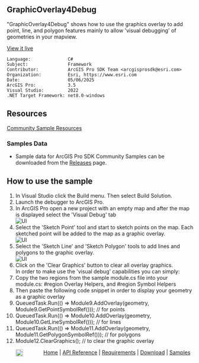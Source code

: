 ## GraphicOverlay4Debug

<!-- TODO: Write a brief abstract explaining this sample -->
"GraphicOverlay4Debug" shows how to use the graphics overlay to add point, line, and polygon features mainly to allow 'visual debugging' of geometries in your mapview.  
  


<a href="https://pro.arcgis.com/en/pro-app/sdk/" target="_blank">View it live</a>

<!-- TODO: Fill this section below with metadata about this sample-->
```
Language:              C#
Subject:               Framework
Contributor:           ArcGIS Pro SDK Team <arcgisprosdk@esri.com>
Organization:          Esri, https://www.esri.com
Date:                  05/06/2025
ArcGIS Pro:            3.5
Visual Studio:         2022
.NET Target Framework: net8.0-windows
```

## Resources

[Community Sample Resources](https://github.com/Esri/arcgis-pro-sdk-community-samples#resources)

### Samples Data

* Sample data for ArcGIS Pro SDK Community Samples can be downloaded from the [Releases](https://github.com/Esri/arcgis-pro-sdk-community-samples/releases) page.  

## How to use the sample
<!-- TODO: Explain how this sample can be used. To use images in this section, create the image file in your sample project's screenshots folder. Use relative url to link to this image using this syntax: ![My sample Image](FacePage/SampleImage.png) -->
1. In Visual Studio click the Build menu. Then select Build Solution.
2. Launch the debugger to ArcGIS Pro.  
3. In ArcGIS Pro open a new project with an empty map and after the map is displayed select the 'Visual Debug' tab  
![UI](Screenshots/Screen1.png)  
4. Select the 'Sketch Point' tool and start to sketch points on the map.  Each sketched point will be added to the map as a graphic overlay.  
![UI](Screenshots/Screen2.png)  
5. Select the 'Sketch Line' and 'Sketch Polygon' tools to add lines and polygons to the graphic overlay.  
![UI](Screenshots/Screen3.png)  
6. Click on the 'Clear Graphics' button to clear all overlay graphics.  
In order to make use the 'visual debug' capabilities you can simply:  
7. Copy the two regions from the sample module.cs file into your module.cs: #region Overlay Helpers, and #region Symbol Helpers  
8. Then paste the following code snippet in order to display your geometry as a graphic overlay  
9. QueuedTask.Run(() => Module9.AddOverlay(geometry, Module9.GetPointSymbolRef())); // for points  
10. QueuedTask.Run(() => Module10.AddOverlay(geometry, Module10.GetLineSymbolRef())); // for lines  
11. QueuedTask.Run(() => Module11.AddOverlay(geometry, Module11.GetPolygonSymbolRef())); // for polygons  
12. Module12.ClearGraphics(); // to clear the graphic overlay  
  

<!-- End -->

&nbsp;&nbsp;&nbsp;&nbsp;&nbsp;&nbsp;<img src="https://esri.github.io/arcgis-pro-sdk/images/ArcGISPro.png"  alt="ArcGIS Pro SDK for Microsoft .NET Framework" height = "20" width = "20" align="top"  >
&nbsp;&nbsp;&nbsp;&nbsp;&nbsp;&nbsp;&nbsp;&nbsp;&nbsp;&nbsp;&nbsp;&nbsp;
[Home](https://github.com/Esri/arcgis-pro-sdk/wiki) | <a href="https://pro.arcgis.com/en/pro-app/latest/sdk/api-reference" target="_blank">API Reference</a> | [Requirements](https://github.com/Esri/arcgis-pro-sdk/wiki#requirements) | [Download](https://github.com/Esri/arcgis-pro-sdk/wiki#installing-arcgis-pro-sdk-for-net) | <a href="https://github.com/esri/arcgis-pro-sdk-community-samples" target="_blank">Samples</a>
